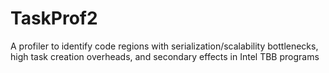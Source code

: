 # TaskProf2
A profiler to identify code regions with serialization/scalability bottlenecks, high task creation overheads, and secondary effects in Intel TBB programs
